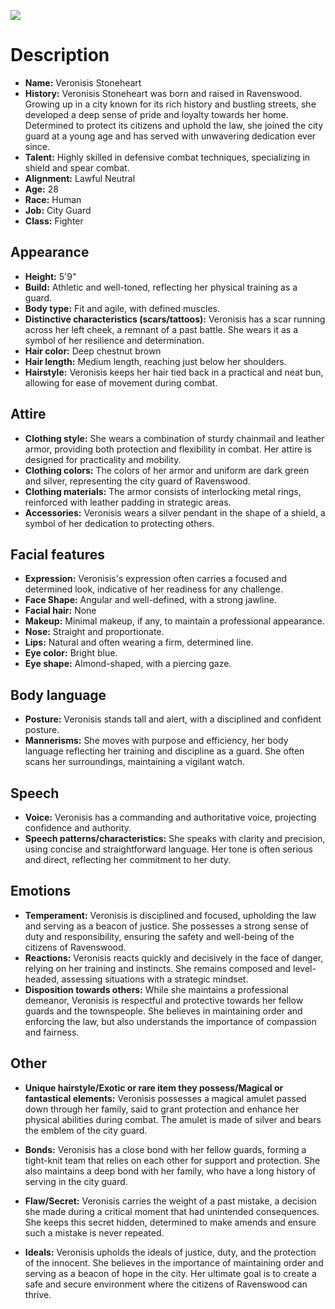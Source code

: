 ![](https://i.imgur.com/VsSlMDd.jpg)

# Description

- **Name:** Veronisis Stoneheart
- **History:** Veronisis Stoneheart was born and raised in Ravenswood. Growing up in a city known for its rich history and bustling streets, she developed a deep sense of pride and loyalty towards her home. Determined to protect its citizens and uphold the law, she joined the city guard at a young age and has served with unwavering dedication ever since.
- **Talent:** Highly skilled in defensive combat techniques, specializing in shield and spear combat.
- **Alignment:** Lawful Neutral
- **Age:** 28
- **Race:** Human
- **Job:** City Guard
- **Class:** Fighter

## Appearance

- **Height:** 5'9"
- **Build:** Athletic and well-toned, reflecting her physical training as a guard.
- **Body type:** Fit and agile, with defined muscles.
- **Distinctive characteristics (scars/tattoos):** Veronisis has a scar running across her left cheek, a remnant of a past battle. She wears it as a symbol of her resilience and determination.
- **Hair color:** Deep chestnut brown
- **Hair length:** Medium length, reaching just below her shoulders.
- **Hairstyle:** Veronisis keeps her hair tied back in a practical and neat bun, allowing for ease of movement during combat.

## Attire

- **Clothing style:** She wears a combination of sturdy chainmail and leather armor, providing both protection and flexibility in combat. Her attire is designed for practicality and mobility.
- **Clothing colors:** The colors of her armor and uniform are dark green and silver, representing the city guard of Ravenswood.
- **Clothing materials:** The armor consists of interlocking metal rings, reinforced with leather padding in strategic areas.
- **Accessories:** Veronisis wears a silver pendant in the shape of a shield, a symbol of her dedication to protecting others.

## Facial features

- **Expression:** Veronisis's expression often carries a focused and determined look, indicative of her readiness for any challenge.
- **Face Shape:** Angular and well-defined, with a strong jawline.
- **Facial hair:** None
- **Makeup:** Minimal makeup, if any, to maintain a professional appearance.
- **Nose:** Straight and proportionate.
- **Lips:** Natural and often wearing a firm, determined line.
- **Eye color:** Bright blue.
- **Eye shape:** Almond-shaped, with a piercing gaze.

## Body language

- **Posture:** Veronisis stands tall and alert, with a disciplined and confident posture.
- **Mannerisms:** She moves with purpose and efficiency, her body language reflecting her training and discipline as a guard. She often scans her surroundings, maintaining a vigilant watch.

## Speech

- **Voice:** Veronisis has a commanding and authoritative voice, projecting confidence and authority.
- **Speech patterns/characteristics:** She speaks with clarity and precision, using concise and straightforward language. Her tone is often serious and direct, reflecting her commitment to her duty.

## Emotions

- **Temperament:** Veronisis is disciplined and focused, upholding the law and serving as a beacon of justice. She possesses a strong sense of duty and responsibility, ensuring the safety and well-being of the citizens of Ravenswood.
- **Reactions:** Veronisis reacts quickly and decisively in the face of danger, relying on her training and instincts. She remains composed and level-headed, assessing situations with a strategic mindset.
- **Disposition towards others:** While she maintains a professional demeanor, Veronisis is respectful and protective towards her fellow guards and the townspeople. She believes in maintaining order and enforcing the law, but also understands the importance of compassion and fairness.

## Other

- **Unique hairstyle/Exotic or rare item they possess/Magical or fantastical elements:** Veronisis possesses a magical amulet passed down through her family, said to grant protection and enhance her physical abilities during combat. The amulet is made of silver and bears the emblem of the city guard.
    
- **Bonds:** Veronisis has a close bond with her fellow guards, forming a tight-knit team that relies on each other for support and protection. She also maintains a deep bond with her family, who have a long history of serving in the city guard.
    
- **Flaw/Secret:** Veronisis carries the weight of a past mistake, a decision she made during a critical moment that had unintended consequences. She keeps this secret hidden, determined to make amends and ensure such a mistake is never repeated.
    
- **Ideals:** Veronisis upholds the ideals of justice, duty, and the protection of the innocent. She believes in the importance of maintaining order and serving as a beacon of hope in the city. Her ultimate goal is to create a safe and secure environment where the citizens of Ravenswood can thrive.